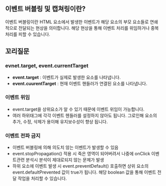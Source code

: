 ## 이벤트 버블링 및 캡쳐링이란?

이벤트 버블링이란 HTML 요소에서 발생한 이벤트가 해당 요소의 부모 요소들로 연쇄적으로 전달되는 현상을 의미합니다. 해당 현상을 통해 이벤트 처리를 위임하거나 중복 처리를 피할 수 있습니다.

## 꼬리질문

### evnet.target, event.currentTarget 
- **event.target** : 이벤트가 실제로 발생한 요소를 나타냅니다.
- **event.cuurentTarget** : 현재 이벤트 핸들러가 연결된 요소를 나타냅니다.

### 이벤트 위임
- event.target을 상위요소가 알 수 있기 때문에 이벤트 위임이 가능합니다.
- 여러 하위태그에 각각 이벤트 헨들러를 설정하지 않아도 됩니다. 그로인해 요소의 추가, 수정, 삭제가 용이해 유지보수성이 향상 됩니다.

### 이벤트 전파 금지
- 이벤트 버블링에 의해 의도치 않는 이벤트가 발생할 수 있음
- event.stopPropagation() 적용 시 죽은 영역이 되어버려서 나중에 onClick 이벤트관련 분석시 분석이 제대로되지 않는 문제가 발생
- 하위 요소에 이벤트 발생 시 event.preventDefault() 호출하면 상위 요소의 event.defaultPrevented 값이 true가 됩니다. 해당 boolean 값을 통해 이벤트 전달 작업을 처리할 수 있습니다.